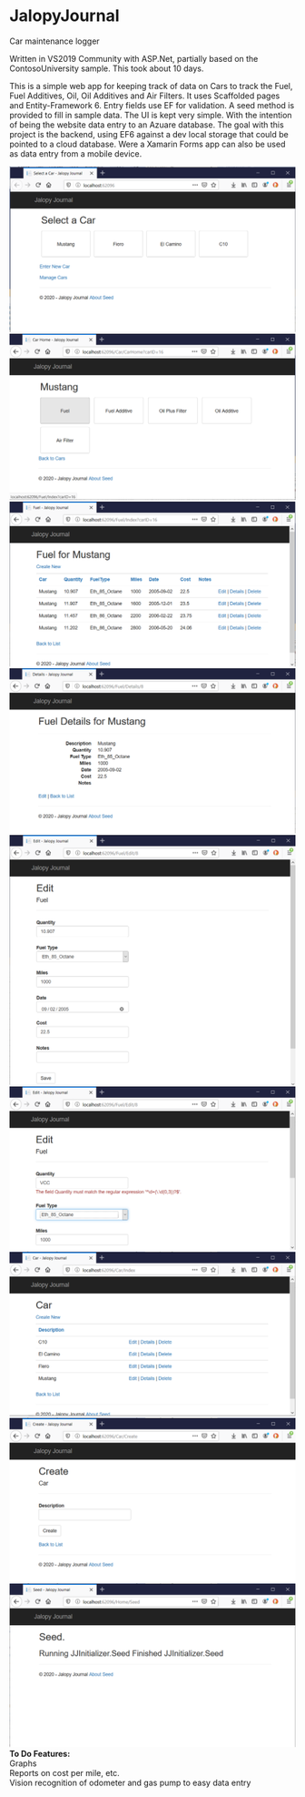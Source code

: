 # JalopyJournal
Car maintenance logger

Written in VS2019 Community with ASP.Net, partially based on the ContosoUniversity sample.  This took about 10 days.  <br/>

This is a simple web app for keeping track of data on Cars to track the Fuel, Fuel Additives, Oil, Oil Additives and Air Filters. It uses Scaffolded pages and Entity-Framework 6.  Entry fields use EF for validation.  A seed method is provided to fill in sample data.  The UI is kept very simple.  With the intention of being the website data entry to an Azuare database.  The goal with this project is the backend, using EF6 against a dev local storage that could be pointed to a cloud database.  Were a Xamarin Forms app can also be used as data entry from a mobile device.  <br/>

<img src="https://github.com/ssorrrell/JalopyJournal/blob/master/JalopyJournal%201%2018062020.png" />

<img src="https://github.com/ssorrrell/JalopyJournal/blob/master/JalopyJournal%202%2018062020.png" />

<img src="https://github.com/ssorrrell/JalopyJournal/blob/master/JalopyJournal%203%2018062020.png" />

<img src="https://github.com/ssorrrell/JalopyJournal/blob/master/JalopyJournal%204%2018062020.png" />

<img src="https://github.com/ssorrrell/JalopyJournal/blob/master/JalopyJournal%205%2018062020.png" />

<img src="https://github.com/ssorrrell/JalopyJournal/blob/master/JalopyJournal%206%2018062020.png" />

<img src="https://github.com/ssorrrell/JalopyJournal/blob/master/JalopyJournal%207%2018062020.png" />

<img src="https://github.com/ssorrrell/JalopyJournal/blob/master/JalopyJournal%208%2018062020.png" />

<img src="https://github.com/ssorrrell/JalopyJournal/blob/master/JalopyJournal%209%2018062020.png" />
<br/>
<b>To Do Features:</b><br/>
Graphs<br/>
Reports on cost per mile, etc.<br/>
Vision recognition of odometer and gas pump to easy data entry<br/>
